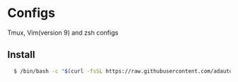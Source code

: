 # Configs
Tmux, Vim(version 9) and zsh configs 

## Install
```bash
  $ /bin/bash -c "$(curl -fsSL https://raw.githubusercontent.com/adauto/configs/main/install.sh)" 
```
